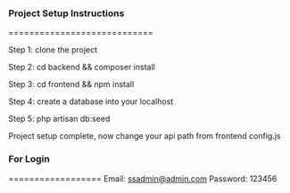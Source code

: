 ### Project Setup Instructions
============================

Step 1: clone the project

Step 2: cd backend && composer install

Step 3: cd frontend && npm install

Step 4: create a database into your localhost

Step 5:  php artisan db:seed

Project setup complete, now change your api path from frontend config.js

### For Login 
==================
Email: ssadmin@admin.com
Password: 123456 
